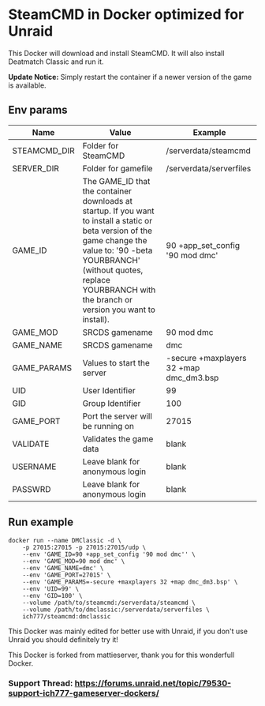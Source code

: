 # SteamCMD in Docker optimized for Unraid
This Docker will download and install SteamCMD. It will also install Deatmatch Classic and run it.

**Update Notice:** Simply restart the container if a newer version of the game is available.

## Env params
| Name | Value | Example |
| --- | --- | --- |
| STEAMCMD_DIR | Folder for SteamCMD | /serverdata/steamcmd |
| SERVER_DIR | Folder for gamefile | /serverdata/serverfiles |
| GAME_ID | The GAME_ID that the container downloads at startup. If you want to install a static or beta version of the game change the value to: '90 -beta YOURBRANCH' (without quotes, replace YOURBRANCH with the branch or version you want to install). | 90 +app_set_config '90 mod dmc' |
| GAME_MOD | SRCDS gamename | 90 mod dmc |
| GAME_NAME | SRCDS gamename | dmc |
| GAME_PARAMS | Values to start the server | -secure +maxplayers 32 +map dmc_dm3.bsp |
| UID | User Identifier | 99 |
| GID | Group Identifier | 100 |
| GAME_PORT | Port the server will be running on | 27015 |
| VALIDATE | Validates the game data | blank |
| USERNAME | Leave blank for anonymous login | blank |
| PASSWRD | Leave blank for anonymous login | blank |

## Run example
```
docker run --name DMClassic -d \
	-p 27015:27015 -p 27015:27015/udp \
	--env 'GAME_ID=90 +app_set_config '90 mod dmc'' \
	--env 'GAME_MOD=90 mod dmc' \
	--env 'GAME_NAME=dmc' \
	--env 'GAME_PORT=27015' \
	--env 'GAME_PARAMS=-secure +maxplayers 32 +map dmc_dm3.bsp' \
	--env 'UID=99' \
	--env 'GID=100' \
	--volume /path/to/steamcmd:/serverdata/steamcmd \
	--volume /path/to/dmclassic:/serverdata/serverfiles \
	ich777/steamcmd:dmclassic
```

This Docker was mainly edited for better use with Unraid, if you don't use Unraid you should definitely try it!

This Docker is forked from mattieserver, thank you for this wonderfull Docker.

### Support Thread: https://forums.unraid.net/topic/79530-support-ich777-gameserver-dockers/